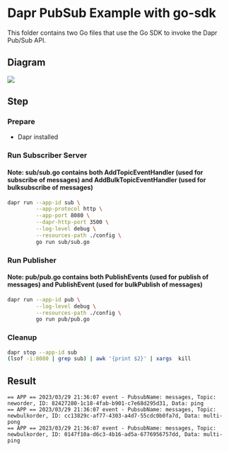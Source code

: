 # Dapr PubSub Example with go-sdk

This folder contains two Go files that use the Go SDK to invoke the Dapr Pub/Sub API.

## Diagram

![](https://i.loli.net/2020/08/23/5MBYgwqCZcXNUf2.jpg)

## Step

### Prepare

- Dapr installed

### Run Subscriber Server

<!-- STEP
name: Run Subscriber Server
output_match_mode: substring
expected_stdout_lines:
  - 'event - PubsubName: messages, Topic: neworder'
  - 'event - PubsubName: messages, Topic: newbulkorder'
  - 'event - PubsubName: messages, Topic: newbulkorder'
background: true
sleep: 15
-->

#### Note: sub/sub.go contains both AddTopicEventHandler (used for subscribe of messages) and AddBulkTopicEventHandler (used for bulksubscribe of messages)

```bash
dapr run --app-id sub \
         --app-protocol http \
         --app-port 8080 \
         --dapr-http-port 3500 \
         --log-level debug \
         --resources-path ./config \
         go run sub/sub.go
```

<!-- END_STEP -->

### Run Publisher

<!-- STEP
name: Run publisher
expected_stdout_lines:
  - '== APP == data published'
background: true
sleep: 15
-->
#### Note: pub/pub.go contains both PublishEvents (used for publish of messages) and PublishEvent (used for bulkPublish of messages) 

```bash
dapr run --app-id pub \
         --log-level debug \
         --resources-path ./config \
         go run pub/pub.go
```

<!-- END_STEP -->

### Cleanup

<!-- STEP
expected_stdout_lines: 
  - '✅  app stopped successfully: sub'
expected_stderr_lines:
name: Shutdown dapr
-->

```bash
dapr stop --app-id sub
(lsof -i:8080 | grep sub) | awk '{print $2}' | xargs  kill
```

<!-- END_STEP -->

## Result

```shell
== APP == 2023/03/29 21:36:07 event - PubsubName: messages, Topic: neworder, ID: 82427280-1c18-4fab-b901-c7e68d295d31, Data: ping
== APP == 2023/03/29 21:36:07 event - PubsubName: messages, Topic: newbulkorder, ID: cc13829c-af77-4303-a4d7-55cdc0b0fa7d, Data: multi-pong
== APP == 2023/03/29 21:36:07 event - PubsubName: messages, Topic: newbulkorder, ID: 0147f10a-d6c3-4b16-ad5a-6776956757dd, Data: multi-ping
```
